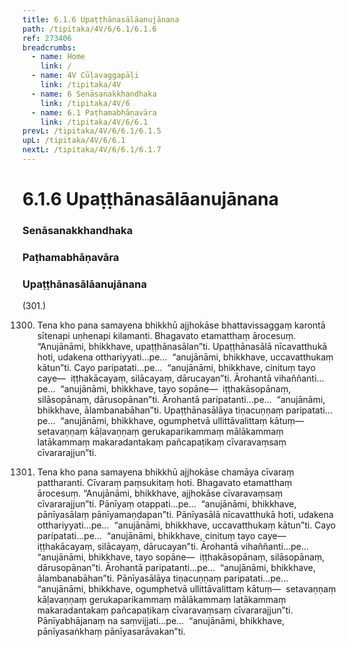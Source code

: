 ```yaml
---
title: 6.1.6 Upaṭṭhānasālāanujānana
path: /tipitaka/4V/6/6.1/6.1.6
ref: 273406
breadcrumbs:
  - name: Home
    link: /
  - name: 4V Cūḷavaggapāḷi
    link: /tipitaka/4V
  - name: 6 Senāsanakkhandhaka
    link: /tipitaka/4V/6
  - name: 6.1 Paṭhamabhāṇavāra
    link: /tipitaka/4V/6/6.1
prevL: /tipitaka/4V/6/6.1/6.1.5
upL: /tipitaka/4V/6/6.1
nextL: /tipitaka/4V/6/6.1/6.1.7
---
```


# 6.1.6 Upaṭṭhānasālāanujānana

### Senāsanakkhandhaka

### Paṭhamabhāṇavāra

### Upaṭṭhānasālāanujānana

(301.)

1300. Tena kho pana samayena bhikkhū ajjhokāse bhattavissaggaṃ karontā sītenapi uṇhenapi kilamanti. Bhagavato etamatthaṃ ārocesuṃ. “Anujānāmi, bhikkhave, upaṭṭhānasālan”ti. Upaṭṭhānasālā nīcavatthukā hoti, udakena otthariyyati…pe…  “anujānāmi, bhikkhave, uccavatthukaṃ kātun”ti. Cayo paripatati…pe…  “anujānāmi, bhikkhave, cinituṃ tayo caye—  iṭṭhakācayaṃ, silācayaṃ, dārucayan”ti. Ārohantā vihaññanti…pe…  “anujānāmi, bhikkhave, tayo sopāne—  iṭṭhakāsopānaṃ, silāsopānaṃ, dārusopānan”ti. Ārohantā paripatanti…pe…  “anujānāmi, bhikkhave, ālambanabāhan”ti. Upaṭṭhānasālāya tiṇacuṇṇaṃ paripatati…pe…  “anujānāmi, bhikkhave, ogumphetvā ullittāvalittaṃ kātuṃ—  setavaṇṇaṃ kāḷavaṇṇaṃ gerukaparikammaṃ mālākammaṃ latākammaṃ makaradantakaṃ pañcapaṭikaṃ cīvaravaṃsaṃ cīvararajjun”ti.

1301. Tena kho pana samayena bhikkhū ajjhokāse chamāya cīvaraṃ pattharanti. Cīvaraṃ paṃsukitaṃ hoti. Bhagavato etamatthaṃ ārocesuṃ. “Anujānāmi, bhikkhave, ajjhokāse cīvaravaṃsaṃ cīvararajjun”ti. Pānīyaṃ otappati…pe…  “anujānāmi, bhikkhave, pānīyasālaṃ pānīyamaṇḍapan”ti. Pānīyasālā nīcavatthukā hoti, udakena otthariyyati…pe…  “anujānāmi, bhikkhave, uccavatthukaṃ kātun”ti. Cayo paripatati…pe…  “anujānāmi, bhikkhave, cinituṃ tayo caye—  iṭṭhakācayaṃ, silācayaṃ, dārucayan”ti. Ārohantā vihaññanti…pe…  “anujānāmi, bhikkhave, tayo sopāne—  iṭṭhakāsopānaṃ, silāsopānaṃ, dārusopānan”ti. Ārohantā paripatanti…pe…  “anujānāmi, bhikkhave, ālambanabāhan”ti. Pānīyasālāya tiṇacuṇṇaṃ paripatati…pe…  “anujānāmi, bhikkhave, ogumphetvā ullittāvalittaṃ kātuṃ—  setavaṇṇaṃ kāḷavaṇṇaṃ gerukaparikammaṃ mālākammaṃ latākammaṃ makaradantakaṃ pañcapaṭikaṃ cīvaravaṃsaṃ cīvararajjun”ti. Pānīyabhājanaṃ na saṃvijjati…pe…  “anujānāmi, bhikkhave, pānīyasaṅkhaṃ pānīyasarāvakan”ti.


